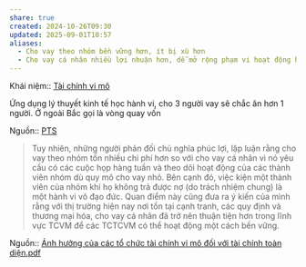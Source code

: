 ```yaml
---
share: true
created: 2024-10-26T09:30
updated: 2025-09-01T10:57
aliases:
  - Cho vay theo nhóm bền vững hơn, ít bị xù hơn
  - Cho vay cá nhân nhiều lợi nhuận hơn, dễ mở rộng phạm vi hoạt động hơn
---
```

Khái niệm:: [Tài chính vi mô](../../../%CE%9E%20Kh%C3%A1i%20ni%E1%BB%87m/T%C3%A0i%20ch%C3%ADnh%20vi%20m%C3%B4.md)

Ứng dụng lý thuyết kinh tế học hành vi, cho 3 người vay sẽ chắc ăn hơn 1 người. Ở ngoài Bắc gọi là vòng quay vốn

Nguồn:: [PTS](../../../%CE%9E%20Ngu%E1%BB%93n/PTS.md)

> Tuy nhiên, những người phản đối chủ nghĩa phúc lợi, lập luận rằng cho vay theo nhóm tốn nhiều chi phí hơn so với cho vay cá nhân vì nó yêu cầu có các cuộc họp hàng tuần và theo dõi hoạt động của các thành viên nhóm dù quy mô cho vay nhỏ. Bên cạnh đó, việc kiện một thành viên của nhóm khi họ không trả được nợ (do trách nhiệm chung) là một hành vi vô đạo đức. Quan điểm này cũng đưa ra ý kiến của mình rằng với thị trường hiện nay nơi tồn tại cạnh tranh, các quy định và thương mại hóa, cho vay cá nhân đã trở nên thuận tiện hơn trong lĩnh vực TCVM để các TCTCVM có thể hoạt động một cách bền vững.

Nguồn:: [Ảnh hưởng của các tổ chức tài chính vi mô đối với tài chính toàn diện.pdf](../../../../assets/attachments/%E1%BA%A2nh%20h%C6%B0%E1%BB%9Fng%20c%E1%BB%A7a%20c%C3%A1c%20t%E1%BB%95%20ch%E1%BB%A9c%20t%C3%A0i%20ch%C3%ADnh%20vi%20m%C3%B4%20%C4%91%E1%BB%91i%20v%E1%BB%9Bi%20t%C3%A0i%20ch%C3%ADnh%20to%C3%A0n%20di%E1%BB%87n.pdf)
